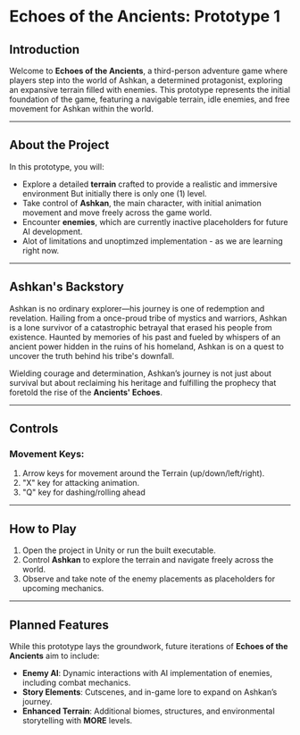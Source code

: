 # **Echoes of the Ancients: Prototype 1**

## **Introduction**
Welcome to **Echoes of the Ancients**, a third-person adventure game where players step into the world of Ashkan, a determined protagonist, exploring an expansive terrain filled with enemies. This prototype represents the initial foundation of the game, featuring a navigable terrain, idle enemies, and free movement for Ashkan within the world.

---

## **About the Project**
In this prototype, you will:
- Explore a detailed **terrain** crafted to provide a realistic and immersive environment But initially there is only one (1) level.
- Take control of **Ashkan**, the main character, with initial animation movement and move freely across the game world.
- Encounter **enemies**, which are currently inactive placeholders for future AI development.
- Alot of limitations and unoptimzed implementation - as we are learning right now.

---

## **Ashkan's Backstory**
Ashkan is no ordinary explorer—his journey is one of redemption and revelation. Hailing from a once-proud tribe of mystics and warriors, Ashkan is a lone survivor of a catastrophic betrayal that erased his people from existence. Haunted by memories of his past and fueled by whispers of an ancient power hidden in the ruins of his homeland, Ashkan is on a quest to uncover the truth behind his tribe's downfall. 

Wielding courage and determination, Ashkan’s journey is not just about survival but about reclaiming his heritage and fulfilling the prophecy that foretold the rise of the **Ancients' Echoes**.

---

## **Controls**
### Movement Keys:
1. Arrow keys for movement around the Terrain (up/down/left/right).
2. "X" key for attacking animation.
3. "Q" key for dashing/rolling ahead 

---

## **How to Play**
1. Open the project in Unity or run the built executable.
2. Control **Ashkan** to explore the terrain and navigate freely across the world.
3. Observe and take note of the enemy placements as placeholders for upcoming mechanics.

---

## **Planned Features**
While this prototype lays the groundwork, future iterations of **Echoes of the Ancients** aim to include:
- **Enemy AI**: Dynamic interactions with AI implementation of enemies, including combat mechanics.
- **Story Elements**: Cutscenes, and in-game lore to expand on Ashkan’s journey.
- **Enhanced Terrain**: Additional biomes, structures, and environmental storytelling with **MORE** levels.
